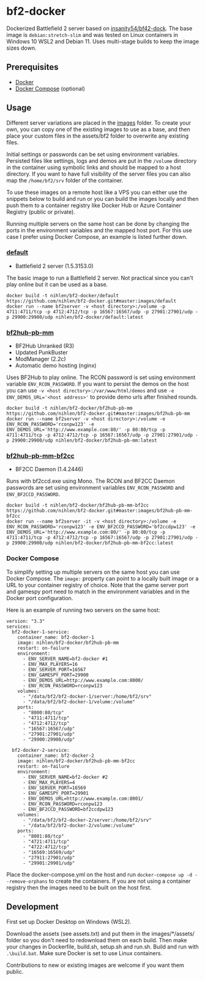 # bf2-docker

Dockerized Battlefield 2 server based on [insanity54/bf42-dock](https://github.com/insanity54/bf42-dock). The base image is `debian:stretch-slim` and was tested on Linux containers in Windows 10 WSL2 and Debian 11. Uses multi-stage builds to keep the image sizes down.

## Prerequisites

- [Docker](https://docker.com/)
- [Docker Compose](https://docs.docker.com/compose/) (optional)

## Usage

Different server variations are placed in the [images](https://github.com/nihlen/bf2-docker/tree/master/images) folder. To create your own, you can copy one of the existing images to use as a base, and then place your custom files in the assets/bf2 folder to overwrite any existing files.

Initial settings or passwords can be set using environment variables. Persisted files like settings, logs and demos are put in the `/volume` directory in the container using symbolic links and should be mapped to a host directory. If you want to have full visibility of the server files you can also map the `/home/bf2/srv` folder of the container.

To use these images on a remote host like a VPS you can either use the snippets below to build and run or you can build the images locally and then push them to a container registry like Docker Hub or Azure Container Registry (public or private).

Running multiple servers on the same host can be done by changing the ports in the environment variables and the mapped host port. For this use case I prefer using Docker Compose, an example is listed further down.

### [default](https://github.com/nihlen/bf2-docker/tree/master/images/default)

- Battlefield 2 server (1.5.3153.0)

The basic image to run a Battlefield 2 server. Not practical since you can't play online but it can be used as a base.

```
docker build -t nihlen/bf2-docker/default https://github.com/nihlen/bf2-docker.git#master:images/default
docker run --name bf2server -v <host directory>:/volume -p 4711:4711/tcp -p 4712:4712/tcp -p 16567:16567/udp -p 27901:27901/udp -p 29900:29900/udp nihlen/bf2-docker/default:latest
```

### [bf2hub-pb-mm](https://github.com/nihlen/bf2-docker/tree/master/images/bf2hub-pb-mm)

- BF2Hub Unranked (R3)
- Updated PunkBuster
- ModManager (2.2c)
- Automatic demo hosting (nginx)

Uses BF2Hub to play online. The RCON password is set using environment variable `ENV_RCON_PASSWORD`. If you want to persist the demos on the host you can use `-v <host directory>:/var/www/html/demos` and use `-e ENV_DEMOS_URL='<host address>'` to provide demo urls after finished rounds.

```
docker build -t nihlen/bf2-docker/bf2hub-pb-mm https://github.com/nihlen/bf2-docker.git#master:images/bf2hub-pb-mm
docker run --name bf2server -v <host directory>:/volume -e ENV_RCON_PASSWORD='rconpw123' -e ENV_DEMOS_URL='http://www.example.com:80/' -p 80:80/tcp -p 4711:4711/tcp -p 4712:4712/tcp -p 16567:16567/udp -p 27901:27901/udp -p 29900:29900/udp nihlen/bf2-docker/bf2hub-pb-mm:latest
```

### [bf2hub-pb-mm-bf2cc](https://github.com/nihlen/bf2-docker/tree/master/images/bf2hub-pb-mm-bf2cc)

- BF2CC Daemon (1.4.2446)

Runs with bf2ccd.exe using Mono. The RCON and BF2CC Daemon passwords are set using environment variables `ENV_RCON_PASSWORD` and `ENV_BF2CCD_PASSWORD`.

```
docker build -t nihlen/bf2-docker/bf2hub-pb-mm-bf2cc https://github.com/nihlen/bf2-docker.git#master:images/bf2hub-pb-mm-bf2cc
docker run --name bf2server -it -v <host directory>:/volume -e ENV_RCON_PASSWORD='rconpw123' -e ENV_BF2CCD_PASSWORD='bf2ccdpw123' -e ENV_DEMOS_URL='http://www.example.com:80/' -p 80:80/tcp -p 4711:4711/tcp -p 4712:4712/tcp -p 16567:16567/udp -p 27901:27901/udp -p 29900:29900/udp nihlen/bf2-docker/bf2hub-pb-mm-bf2cc:latest
```

### Docker Compose

To simplify setting up multiple servers on the same host you can use Docker Compose. The `image:` property can point to a locally built image or a URL to your container registry of choice. Note that the game server port and gamespy port need to match in the environment variables and in the Docker port configuration.

Here is an example of running two servers on the same host:

```
version: "3.3"
services:
  bf2-docker-1-service:
    container_name: bf2-docker-1
    image: nihlen/bf2-docker/bf2hub-pb-mm
    restart: on-failure
    environment:
      - ENV_SERVER_NAME=bf2-docker #1
      - ENV_MAX_PLAYERS=16
      - ENV_SERVER_PORT=16567
      - ENV_GAMESPY_PORT=29900
      - ENV_DEMOS_URL=http://www.example.com:8000/
      - ENV_RCON_PASSWORD=rconpw123
    volumes:
      - "/data/bf2/bf2-docker-1/server:/home/bf2/srv"
      - "/data/bf2/bf2-docker-1/volume:/volume"
    ports:
      - "8000:80/tcp"
      - "4711:4711/tcp"
      - "4712:4712/tcp"
      - "16567:16567/udp"
      - "27901:27901/udp"
      - "29900:29900/udp"

  bf2-docker-2-service:
    container_name: bf2-docker-2
    image: nihlen/bf2-docker/bf2hub-pb-mm-bf2cc
    restart: on-failure
    environment:
      - ENV_SERVER_NAME=bf2-docker #2
      - ENV_MAX_PLAYERS=4
      - ENV_SERVER_PORT=16569
      - ENV_GAMESPY_PORT=29901
      - ENV_DEMOS_URL=http://www.example.com:8001/
      - ENV_RCON_PASSWORD=rconpw123
      - ENV_BF2CCD_PASSWORD=bf2ccdpw123
    volumes:
      - "/data/bf2/bf2-docker-2/server:/home/bf2/srv"
      - "/data/bf2/bf2-docker-2/volume:/volume"
    ports:
      - "8001:80/tcp"
      - "4721:4711/tcp"
      - "4722:4712/tcp"
      - "16569:16569/udp"
      - "27911:27901/udp"
      - "29901:29901/udp"
```

Place the docker-compose.yml on the host and run `docker-compose up -d --remove-orphans` to create the containers. If you are not using a container registry then the images need to be built on the host first.

## Development

First set up Docker Desktop on Windows (WSL2).

Download the assets (see assets.txt) and put them in the images/\*/assets/ folder so you don't need to redownload them on each build. Then make your changes in Dockerfile, build.sh, setup.sh and run.sh. Build and run with `.\build.bat`. Make sure Docker is set to use Linux containers.

Contributions to new or existing images are welcome if you want them public.
